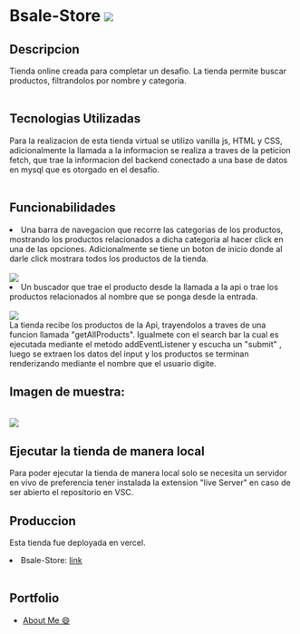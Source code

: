 <h1>Bsale-Store <img  src="https://res.cloudinary.com/dltjb3yhc/image/upload/v1663220828/banner/iconoBsale_mkkwpk.jpg"/></h1>

## Descripcion

Tienda online creada para completar un desafio. La tienda permite buscar productos, filtrandolos por nombre y categoria.
<br/>
<br/>

## Tecnologias Utilizadas

Para la realizacion de esta tienda virtual se utilizo vanilla js, HTML y CSS, adicionalmente la llamada a la informacion se realiza a traves de la peticion fetch, que trae la informacion del backend conectado a una base de datos en mysql que es otorgado en el desafío.
<br/>
<br/>

## Funcionabilidades

<li>Una barra de navegacion que recorre las categorias de los productos, mostrando los productos relacionados a dicha categoria al hacer click en una de las opciones. Adicionalmente se tiene un boton de inicio donde al darle click mostrara todos los productos de la tienda.</li>
<br/>
<img src="https://res.cloudinary.com/tawaynaskp/image/upload/v1668377626/Captura_desde_2022-11-13_17-09-23_ggiho2.png"/>

<br/>
<li> Un buscador que trae el producto desde la llamada a la api o trae los productos relacionados al nombre que se ponga desde la entrada.</li>

<br/>

<img src="https://res.cloudinary.com/tawaynaskp/image/upload/v1668377727/Captura_desde_2022-11-13_17-15-04_cn98i4.png"/>

<br/>
La tienda recibe los productos de la Api, trayendolos a traves de una funcion llamada "getAllProducts". Igualmete con el search bar la cual es ejecutada mediante el metodo addEventListener y escucha un "submit" , luego se extraen los datos del input y los productos se  terminan renderizando mediante el nombre que el usuario digite.

<br/>
<h2>Imagen de muestra:</h2>
<br/>
<img src="https://res.cloudinary.com/tawaynaskp/image/upload/v1668378199/Captura_desde_2022-11-13_17-23-08_c5ecg1.png"/>

<br/>
<h2>Ejecutar la tienda de manera local</h2>

Para poder ejecutar la tienda de manera local solo se necesita un servidor en vivo de preferencia tener instalada la extension "live Server" en caso de ser abierto el repositorio en VSC.

<h2>Produccion</h2>

Esta tienda fue deployada en vercel.

<li>Bsale-Store: <a href="https://frontend-bsale-fawn.vercel.app/">link</a></li>

<br/>
<h2>Portfolio</h2>
<ul>
<li><a href="https://portfolio-anderson-one.vercel.app/">About Me 😄</a></li>
</ul>
